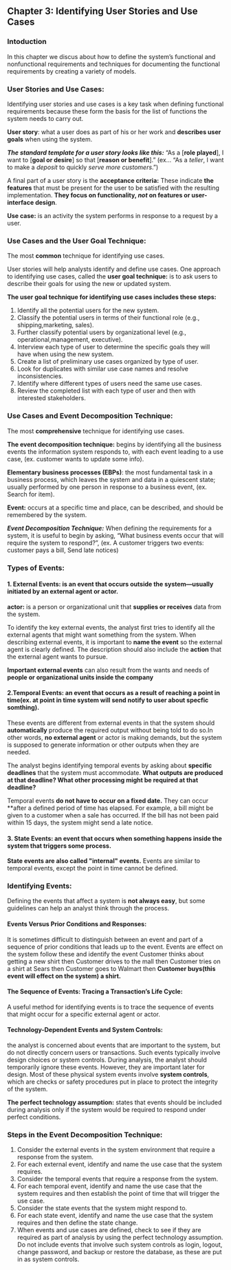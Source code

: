 ## Chapter 3: Identifying User Stories and Use Cases 
### Intoduction
In this chapter we discus about how to define the system’s functional and nonfunctional requirements and techniques for documenting the functional requirements 
by creating a variety of models.

### User Stories and Use Cases:
Identifying user stories and use cases is a key task
when defining functional requirements because these form the basis for the list
of functions the system needs to carry out.

**User story**: what a user does as part of his or her work and **describes user goals** when using the system.

***The standard template for a user story looks like this:*** “As a [**role played**], I want to [**goal or desire**] so that [**reason or benefit**].” (ex... “As a *teller*, I want to make a *deposit* to quickly *serve more customers*.”)

A final part of a user story is the **acceptance criteria:** These indicate **the features** that must be present for the user to be
satisfied with the resulting implementation. **They focus on functionality, *not* on features or user-interface design**. 

 **Use case:** is an activity the system performs in response to a request by a user.
 
 ### Use Cases and the User Goal Technique:
 
The most **common** technique for identifying use cases.

User stories will help analysts identify and define use cases.
One approach to identifying use cases, called the **user goal technique:** is to ask users to describe their goals for using the new or updated system.

**The user goal technique for identifying use cases includes these steps:**
1. Identify all the potential users for the new system.
2. Classify the potential users in terms of their functional role (e.g., shipping,marketing, sales).
3. Further classify potential users by organizational level (e.g., operational,management, executive).
4. Interview each type of user to determine the specific goals they will have when using the new system.
5. Create a list of preliminary use cases organized by type of user.
6. Look for duplicates with similar use case names and resolve inconsistencies.
7. Identify where different types of users need the same use cases.
8. Review the completed list with each type of user and then with interested stakeholders.


### Use Cases and Event Decomposition Technique:
The most **comprehensive** technique for identifying use cases.

**The event decomposition technique:** begins by identifying all the business events the information system responds to, with each event leading to a use case, (ex. customer wants to update some info).

**Elementary business processes (EBPs)**: the most fundamental task in a business process, which leaves the system and data in a quiescent state; usually performed by one person in response to a business event, (ex. Search for item).

 **Event:** occurs at a specific time and place, can be described, and should be remembered by the system.
 
***Event Decomposition Technique:***
When defining the requirements for a system, it is useful to begin by asking, “What business events occur that will require the system to respond?”, (ex. A customer triggers two events:
customer pays a bill, Send late notices)


### Types of Events:
#### 1. External Events: is an event that occurs outside the system—usually initiated by an external agent or actor.

**actor:** is a person or organizational unit that **supplies or receives** data from the system.
 
To identify the key external events, the analyst first tries to identify all the external agents that might want something from the system.
When describing external events, it is important to **name the event** so the external agent is clearly defined. The description should also include the **action** that the external agent wants to pursue.

**Important external events** can also result from the wants and needs of **people or organizational units inside the company**

#### 2.Temporal Events: an event that occurs as a result of reaching a point in time(ex. at point in time system will send notify to user about specfic somthing).

These events are different from external events in that the system should **automatically** produce the required output without being told to do so.In other words, **no external agent** or actor is making demands, but the system is supposed to generate information or other outputs when they are needed.

The analyst begins identifying temporal events by asking about **specific deadlines** that the system must accommodate. **What outputs are produced at that deadline? What other processing might be required at that deadline?**

Temporal events **do not have to occur on a fixed date.** They can occur **after a defined period of time has elapsed. For example, a bill might be given to a customer when a sale has occurred. If the bill has not been paid within 15 days, the system might send a late notice.

#### 3. State Events: an event that occurs when something happens inside the system that triggers some process.
**State events are also called "internal" events.**
Events are similar to temporal events, except the point in time cannot be defined.

### Identifying Events:
Defining the events that affect a system is **not always easy**, but some guidelines can help an analyst think through the process.
#### Events Versus Prior Conditions and Responses:
It is sometimes difficult to distinguish between an event and part of a sequence of prior conditions that leads up to the event.
Events are effect on the system follow these and identify the event
Customer thinks about getting a new shirt then Customer drives to the mall then Customer tries on a shirt at Sears then Customer goes to
Walmart then **Customer buys(this event will effect on the system) a shirt.**

#### The Sequence of Events: Tracing a Transaction’s Life Cycle:
A useful method for identifying events is to trace the sequence of events that might occur for a specific external agent or actor.

#### Technology-Dependent Events and System Controls:
the analyst is concerned about events that are important to the system, but do not directly concern users or transactions.
Such events typically involve design choices or system controls. During analysis, the analyst should temporarily ignore these events. However, they are important later for design.
Most of these physical system events involve **system controls**, which are checks or safety procedures put in place to protect the integrity of the system.

**The perfect technology assumption:** states that events should be included during analysis only if the system would be required to respond under perfect conditions.

### Steps in the Event Decomposition Technique:
1. Consider the external events in the system environment that require a response from the system.
2. For each external event, identify and name the use case that the system requires.
3. Consider the temporal events that require a response from the system.
4. For each temporal event, identify and name the use case that the system requires and then establish the point of time that will trigger the use case.
5. Consider the state events that the system might respond to.
6. For each state event, identify and name the use case that the system requires and then define the state change.
7. When events and use cases are defined, check to see if they are required as part of analysis by using the perfect technology assumption. Do not include
events that involve such system controls as login, logout, change password, and backup or restore the database, as these are put in as system controls.


